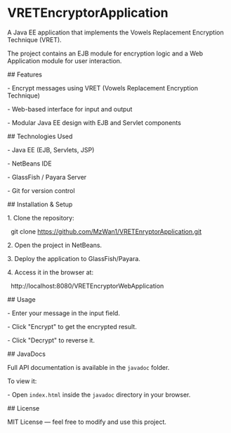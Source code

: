 
# VRETEncryptorApplication

A Java EE application that implements the Vowels Replacement Encryption Technique (VRET).

The project contains an EJB module for encryption logic and a Web Application module for user interaction.



\## Features

\- Encrypt messages using VRET (Vowels Replacement Encryption Technique)

\- Web-based interface for input and output

\- Modular Java EE design with EJB and Servlet components



\## Technologies Used

\- Java EE (EJB, Servlets, JSP)

\- NetBeans IDE

\- GlassFish / Payara Server

\- Git for version control



\## Installation \& Setup

1\. Clone the repository:

&nbsp;  git clone https://github.com/MzWan1/VRETEnryptorApplication.git

2\. Open the project in NetBeans.

3\. Deploy the application to GlassFish/Payara.

4\. Access it in the browser at:

&nbsp;  http://localhost:8080/VRETEncryptorWebApplication



\## Usage

\- Enter your message in the input field.

\- Click "Encrypt" to get the encrypted result.

\- Click "Decrypt" to reverse it.



\## JavaDocs

Full API documentation is available in the `javadoc` folder.  

To view it:  

\- Open `index.html` inside the `javadoc` directory in your browser.



\## License

MIT License — feel free to modify and use this project.



